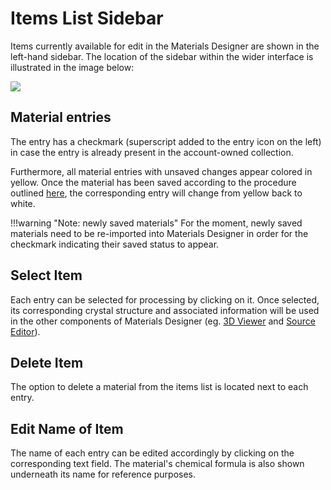 # Items List Sidebar

Items currently available for edit in the Materials Designer are shown in the left-hand sidebar. The location of the sidebar within the wider interface is illustrated in the image below:

<img src="/images/sidebar-list-items.png"/>

## Material entries

The entry has a checkmark <i class="zmdi zmdi-check zmdi-hc-border"></i> (superscript added to the entry icon on the left) in case the entry is already present in the account-owned collection.

Furthermore, all material entries with unsaved changes appear colored in yellow. Once the material has been saved according to the procedure outlined [here](header-menu/input-output/save.md), the corresponding entry will change from yellow back to white.

!!!warning "Note: newly saved materials"
    For the moment, newly saved materials need to be re-imported into Materials Designer in order for the checkmark indicating their saved status to appear.

## Select Item

Each entry can be selected for processing by clicking on it. Once selected, its corresponding crystal structure and associated information will be used in the other components of Materials Designer (eg. [3D Viewer](../materials-designer/3d-editor.md) and [Source Editor](../materials-designer/source-editor.md)).

## Delete Item

The option to delete <i class="zmdi zmdi-delete zmdi-hc-border"></i> a material from the items list is located next to each entry. 

## Edit Name of Item

The name of each entry can be edited accordingly by clicking on the corresponding text field. The material's chemical formula is also shown underneath its name for reference purposes. 
